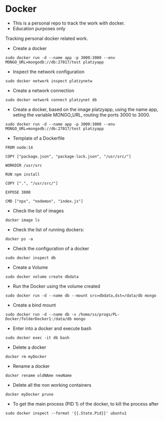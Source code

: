 # Docker

- This is a personal repo to track the work with docker.
- Education purposes only

Tracking personal docker related work.

- Create a docker
```
sudo docker run -d --name app -p 3000:3000 --env MONGO_URL=mongodb://db:27017/test platzyapp
```

- Inspect the network configuration
```
sudo docker network inspect platzynetw
```


- Create a network connection
```
sudo docker network connect platzynet db
```

- Create a docker, based on the image platzyapp, using the name app, seting the variable MONGO_URL, routing the ports 3000 to 3000. 
```
sudo docker run -d --name app -p 3000:3000 --env MONGO_URL=mongodb://db:27017/test platzyapp
```

- Template of a Dockerfile
```
FROM node:14

COPY ["package.json", "package-lock.json", "/usr/src/"]

WORKDIR /usr/src

RUN npm install

COPY [".", "/usr/src/"]

EXPOSE 3000

CMD ["npx", "nodemon", "index.js"]
```

- Check the list of images
```
docker image ls 
```

- Check the list of running dockers:
```
docker ps -a
```

- Check the configuration of a docker
```
sudo docker inspect db
```

- Create a Volume
```
sudo docker volume create dbdata
```

- Run the Docker using the volume created
```
sudo docker run -d --name db --mount src=dbdata,dst=/data/db mongo
```

- Create a bind mount
```
sudo docker run -d --name db -v /home/ss/progs/PL-Docker/folderDocker1:/data/db mongo
```

- Enter into a docker and execute bash
```
sudo docker exec -it db bash 
```

- Delete a docker
```
docker rm myDocker
```

- Rename a docker
```
docker rename oldNAme newName 
```

- Delete all the non working containers 
```
docker myDocker prune
```

- To get  the main process (PID 1) of the docker, to kill the process after
```
sudo docker inspect --format '{{.State.Pid}}' ubuntu1 
```

